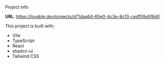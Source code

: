 Project info

**URL**: https://lovable.dev/projects/d71daa64-65e0-4c3e-8c13-cedf59a5f6d0

This project is built with:

- Vite
- TypeScript
- React
- shadcn-ui
- Tailwind CSS

